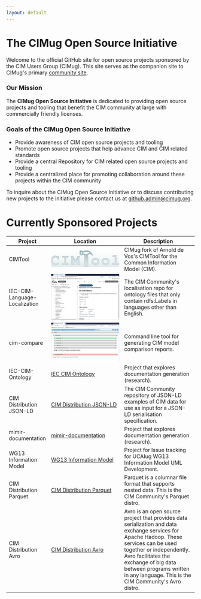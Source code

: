 ```yaml
---
layout: default
---
```


# The CIMug Open Source Initiative

Welcome to the official GitHub site for open source projects sponsored by the CIM Users Group (CIMug).  This site serves as the companion site to CIMug's primary [community site](https://cimug.ucaiug.org/).


### Our Mission

The **CIMug Open Source Initiative** is dedicated to providing open source projects and tooling that benefit the CIM community at large with commercially friendly licenses.

### Goals of the CIMug Open Source Initiative

- Provide awareness of CIM open source projects and tooling
- Promote open source projects that help advance CIM and CIM related standards
- Provide a central Repository for CIM related open source projects and tooling
- Provide a centralized place for promoting collaboration around these projects within the CIM community

To inquire about the CIMug Open Source Initiative or to discuss contributing new projects to the initiative please contact us at [github.admin@cimug.org](mailto:github.admin@cimug.org?subject=[CIMug&20Open&20Source&20Admin]&20Open&20Source&20Initiatives).

# Currently Sponsored Projects

<style>
table th:first-of-type {
    width: 20%;
}
table th:nth-of-type(2) {
    width: 40%;
}
table th:nth-of-type(3) {
    width: 40%;
}
</style>

 Project | Location | Description  
---------|---------|---------
 CIMTool|<a href="/CIMTool"><img src="/assets/img/cimtool-logo.png" alt="CIMTool" style="max-width:100%"/></a>| CIMug fork of Arnold de Vos's CIMTool for the Common Information Model (CIM).
 IEC-CIM-Language-Localization|<a href="IEC-CIM-Language-Localization"><img src="/assets/img/iec-cim-lang-l10n-logo.png" alt="IEC-CIM-Language-Localization" style="max-width:100%"/></a>| The CIM Community's localisation repo for ontology files that only contain rdfs:Labels in languages other than English.       
 cim-compare|<a href="cim-compare"><img src="/assets/img/cim-compare-logo.png" alt="cim-compare" style="max-width:100%"/>| Command line tool for generating CIM model comparison reports.
 IEC-CIM-Ontology|<a href="https://github.com/cimug-org/IEC-CIM-Ontology">IEC CIM Ontology</a>| Project that explores documentation generation (research).
 CIM Distribution JSON-LD|<a href="https://github.com/cimug-org/CIM_Distribution_JSON-LD">CIM Distribution JSON-LD</a>| The CIM Community repository of JSON-LD examples of CIM data for use as input for a JSON-LD serialisation specification.
 mimir-documentation|<a href="https://github.com/cimug-org/mimir-documentation">mimir-documentation</a>| Project that explores documentation generation (research).
 WG13 Information Model|<a href="https://github.com/cimug-org/WG13InformationModel">WG13 Information Model</a>| Project for Issue tracking for UCAIug WG13 Information Model UML Development.
 CIM Distribution Parquet |<a href="https://github.com/cimug-org/CIM_Distribution_Parquet">CIM Distribution Parquet</a>| Parquet is a columnar file format that supports nested data. This is the CIM Community's Parquet distro.
 CIM Distribution Avro |<a href="https://github.com/cimug-org/CIM_Distribution_Avro">CIM Distribution Avro</a>| Avro is an open source project that provides data serialization and data exchange services for Apache Hadoop. These services can be used together or independently. Avro facilitates the exchange of big data between programs written in any language. This is the CIM Community's Avro distro.
